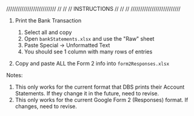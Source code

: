 //////////////////////////
//                      //
//     INSTRUCTIONS     //
//                      //
//////////////////////////

1. Print the Bank Transaction
   1. Select all and copy
   3. Open `bankStatements.xlsx` and use the "Raw" sheet
   4. Paste Special -> Unformatted Text
   5. You should see 1 column with many rows of entries

2. Copy and paste ALL the Form 2 info into `form2Responses.xlsx` 


Notes:
1. This only works for the current format that DBS prints their Account Statements. If they change it in the future, need to revise.
2. This only works for the current Google Form 2 (Responses) format. If changes, need to revise. 